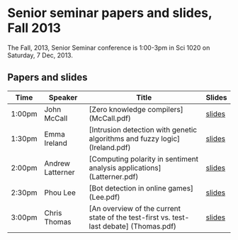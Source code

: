 # Senior seminar papers and slides, Fall 2013

The Fall, 2013, Senior Seminar conference is 1:00-3pm in Sci 1020 on Saturday, 7 Dec, 2013.

## Papers and slides

| Time | Speaker  | Title       | Slides  |
| -----|----------|-------------|---------|
|1:00pm |John McCall |	[Zero knowledge compilers] (McCall.pdf) | [slides](McCallslides.pdf) |
|1:30pm |Emma Ireland |	[Intrusion detection with genetic algorithms and fuzzy logic] 	(Ireland.pdf) | [slides](Irelandslides.pdf) |
|2:00pm |Andrew Latterner | 	[Computing polarity in sentiment analysis applications]	(Latterner.pdf) | [slides](Latternerslides.pdf) |
|2:30pm |Phou Lee | 	[Bot detection in online games] 	(Lee.pdf) | [slides](Leeslides.pdf) |
|3:00pm |Chris Thomas | 	[An overview of the current state of the test-first vs. test-last debate] 	(Thomas.pdf) | [slides](Thomasslides.pdf) |
